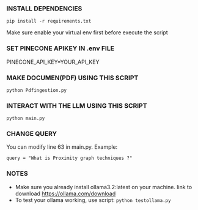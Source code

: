 ### INSTALL DEPENDENCIES ###
`pip install -r requirements.txt`

Make sure enable your virtual env first  before execute the script

### SET PINECONE APIKEY IN .env FILE ###
PINECONE_API_KEY=YOUR_API_KEY

### MAKE DOCUMEN(PDF) USING THIS SCRIPT ###
`python Pdfingestion.py`

### INTERACT WITH THE LLM USING THIS SCRIPT ###
`python main.py`

### CHANGE QUERY ###
You can modify line 63 in main.py. Example:
```
query = "What is Proximity graph techniques ?"
```

### NOTES ###
- Make sure you already install ollama3.2:latest on your machine. link to download https://ollama.com/download
- To test your ollama working, use script: `python testollama.py`